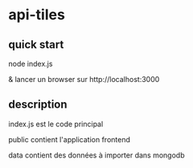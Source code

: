 # api-tiles #

## quick start ##
node index.js

& lancer un browser sur http://localhost:3000

## description ##
index.js est le code principal

public contient l'application frontend

data contient des données à importer dans mongodb